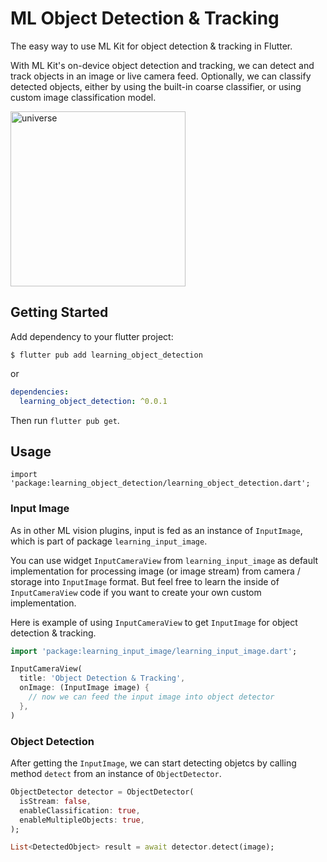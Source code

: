 # ML Object Detection & Tracking

The easy way to use ML Kit for object detection & tracking in Flutter.

With ML Kit's on-device object detection and tracking, we can detect and track objects in an image or live camera feed. Optionally, we can classify detected objects, either by using the built-in coarse classifier, or using custom image classification model.

<img src="https://github.com/salkuadrat/learning/raw/master/packages/learning_object_detection/screenshot.jpg" alt="universe" width="280">

## Getting Started

Add dependency to your flutter project:

```
$ flutter pub add learning_object_detection
```

or

```yaml
dependencies:
  learning_object_detection: ^0.0.1
```

Then run `flutter pub get`.

## Usage

```
import 'package:learning_object_detection/learning_object_detection.dart';
```

### Input Image

As in other ML vision plugins, input is fed as an instance of `InputImage`, which is part of package  `learning_input_image`. 

You can use widget `InputCameraView` from `learning_input_image` as default implementation for processing image (or image stream) from camera / storage into `InputImage` format. But feel free to learn the inside of `InputCameraView` code if you want to create your own custom implementation.

Here is example of using `InputCameraView` to get `InputImage` for object detection & tracking.

```dart
import 'package:learning_input_image/learning_input_image.dart';

InputCameraView(
  title: 'Object Detection & Tracking',
  onImage: (InputImage image) {
    // now we can feed the input image into object detector
  },
)
```

### Object Detection

After getting the `InputImage`, we can start detecting objetcs by calling method `detect` from an instance of `ObjectDetector`.

```dart
ObjectDetector detector = ObjectDetector(
  isStream: false,
  enableClassification: true,
  enableMultipleObjects: true,
);

List<DetectedObject> result = await detector.detect(image);
```

